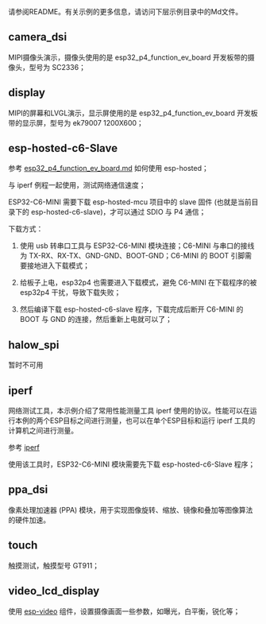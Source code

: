 
请参阅README。有关示例的更多信息，请访问下层示例目录中的Md文件。

## camera_dsi

MIPI摄像头演示，摄像头使用的是 esp32_p4_function_ev_board 开发板带的摄像头，型号为 SC2336；

## display

MIPI的屏幕和LVGL演示，显示屏使用的是 esp32_p4_function_ev_board 开发板带的显示屏，型号为 ek79007 1200X600；

## esp-hosted-c6-Slave

参考 [esp32_p4_function_ev_board.md](https://github.com/espressif/esp-hosted-mcu/blob/ee11e08cd4f0b8f5f5c4c4138fa890697562d3cf/docs/esp32_p4_function_ev_board.md) 如何使用 esp-hosted；

与 iperf 例程一起使用，测试网络通信速度；

ESP32-C6-MINI 需要下载 esp-hosted-mcu 项目中的 slave 固件 (也就是当前目录下的 esp-hosted-c6-slave)，才可以通过 SDIO 与 P4 通信；

下载方式：

1. 使用 usb 转串口工具与 ESP32-C6-MINI 模块连接；C6-MINI 与串口的接线为 TX-RX、RX-TX、GND-GND、BOOT-GND；C6-MINI 的 BOOT 引脚需要接地进入下载模式；

2. 给板子上电，esp32p4 也需要进入下载模式，避免 C6-MINI 在下载程序的被 esp32p4 干扰，导致下载失败；

3. 然后编译下载 esp-hosted-c6-slave 程序，下载完成后断开 C6-MINI 的 BOOT 与 GND 的连接，然后重新上电就可以了；

## halow_spi

暂时不可用

## iperf

网络测试工具，本示例介绍了常用性能测量工具 iperf 使用的协议。性能可以在运行本例的两个ESP目标之间进行测量，也可以在单个ESP目标和运行 iperf 工具的计算机之间进行测量。

参考 [iperf](https://github.com/espressif/esp-hosted-mcu/issues/3)

使用该工具时，ESP32-C6-MINI 模块需要先下载 esp-hosted-c6-Slave 程序；

## ppa_dsi

像素处理加速器 (PPA) 模块，用于实现图像旋转、缩放、镜像和叠加等图像算法的硬件加速。

## touch

触摸测试，触摸型号 GT911；

## video_lcd_display

使用 [esp-video](https://github.com/espressif/esp-video-components/tree/master/esp_video/examples#enable-isp-pipelines) 组件，设置摄像画面一些参数，如曝光，白平衡，锐化等；
